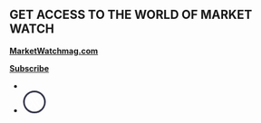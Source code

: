 ## GET ACCESS TO THE WORLD OF MARKET WATCH

**[MarketWatchmag.com](http://marketwatchmag.com/)**

**[Subscribe](https://msh.dragonforms.com/init.do?PK=W16WEB&omedasite=MSH1_QWnew)**

<ul class="u-list-inline">
    <li class="list-inline-item mr-0"><a href="https://www.facebook.com/shankenmwmag"><span class="fa-stack fa-lg">
      <i class="fas fa-circle fa-stack-2x"></i>
      <i class="fab fa-facebook-f fa-stack-1x fa-inverse"></i>
    </span></a></li>
    <li class="list-inline-item mr-0"><a href="https://twitter.com/marketwatchmag"><span class="fa-stack fa-lg">
      <i class="fas fa-circle fa-stack-2x"></i>
      <i class="fab fa-stack-1x fa-inverse">
      <svg width="34" height="34" viewBox="0 0 1200 1227" fill="none" xmlns="http://www.w3.org/2000/svg" style="border: 3px solid #35354a; border-radius: 50%;">;
<path d="M714.163 519.284L1160.89 0H1055.03L667.137 450.887L357.328 0H0L468.492 681.821L0 1226.37H105.866L515.491 750.218L842.672 1226.37H1200L714.137 519.284H714.163ZM569.165 687.828L521.697 619.934L144.011 79.6944H306.615L611.412 515.685L658.88 583.579L1055.08 1150.3H892.476L569.165 687.854V687.828Z" fill="white"/>
</svg></i>
    </span></a></li>
</ul>